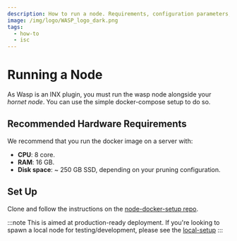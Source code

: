 ```yaml
---
description: How to run a node. Requirements, configuration parameters, dashboard configuration, and tests.
image: /img/logo/WASP_logo_dark.png
tags:
  - how-to
  - isc
---
```


# Running a Node

As Wasp is an INX plugin, you must run the wasp node alongside your _hornet node_. You can use the simple docker-compose setup to do so.

## Recommended Hardware Requirements

We recommend that you run the docker image on a server with:

- **CPU**: 8 core.
- **RAM**: 16 GB.
- **Disk space**: ~ 250 GB SSD, depending on your pruning configuration.

## Set Up

Clone and follow the instructions on the [node-docker-setup repo](https://github.com/iotaledger/node-docker-setup).

:::note
This is aimed at production-ready deployment. If you're looking to spawn a local node for testing/development, please see the [local-setup](https://github.com/iotaledger/wasp/tree/develop/tools/local-setup)
:::

